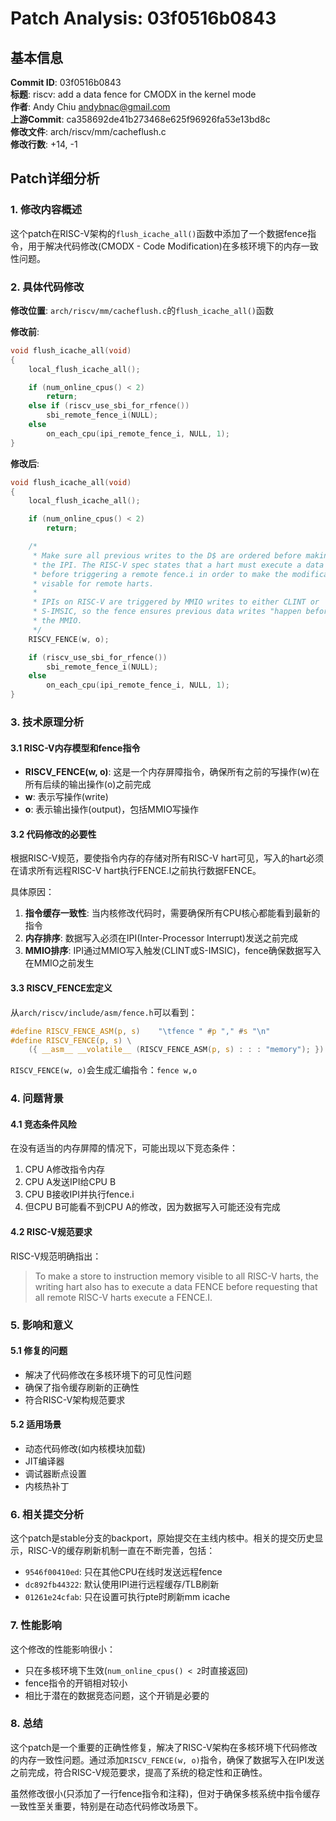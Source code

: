 # Patch Analysis: 03f0516b0843

## 基本信息

**Commit ID**: 03f0516b0843  
**标题**: riscv: add a data fence for CMODX in the kernel mode  
**作者**: Andy Chiu <andybnac@gmail.com>  
**上游Commit**: ca358692de41b273468e625f96926fa53e13bd8c  
**修改文件**: arch/riscv/mm/cacheflush.c  
**修改行数**: +14, -1  

## Patch详细分析

### 1. 修改内容概述

这个patch在RISC-V架构的`flush_icache_all()`函数中添加了一个数据fence指令，用于解决代码修改(CMODX - Code Modification)在多核环境下的内存一致性问题。

### 2. 具体代码修改

**修改位置**: `arch/riscv/mm/cacheflush.c`的`flush_icache_all()`函数

**修改前**:
```c
void flush_icache_all(void)
{
    local_flush_icache_all();

    if (num_online_cpus() < 2)
        return;
    else if (riscv_use_sbi_for_rfence())
        sbi_remote_fence_i(NULL);
    else
        on_each_cpu(ipi_remote_fence_i, NULL, 1);
}
```

**修改后**:
```c
void flush_icache_all(void)
{
    local_flush_icache_all();

    if (num_online_cpus() < 2)
        return;

    /*
     * Make sure all previous writes to the D$ are ordered before making
     * the IPI. The RISC-V spec states that a hart must execute a data fence
     * before triggering a remote fence.i in order to make the modification
     * visable for remote harts.
     *
     * IPIs on RISC-V are triggered by MMIO writes to either CLINT or
     * S-IMSIC, so the fence ensures previous data writes "happen before"
     * the MMIO.
     */
    RISCV_FENCE(w, o);

    if (riscv_use_sbi_for_rfence())
        sbi_remote_fence_i(NULL);
    else
        on_each_cpu(ipi_remote_fence_i, NULL, 1);
}
```

### 3. 技术原理分析

#### 3.1 RISC-V内存模型和fence指令

- **RISCV_FENCE(w, o)**: 这是一个内存屏障指令，确保所有之前的写操作(w)在所有后续的输出操作(o)之前完成
- **w**: 表示写操作(write)
- **o**: 表示输出操作(output)，包括MMIO写操作

#### 3.2 代码修改的必要性

根据RISC-V规范，要使指令内存的存储对所有RISC-V hart可见，写入的hart必须在请求所有远程RISC-V hart执行FENCE.I之前执行数据FENCE。

具体原因：
1. **指令缓存一致性**: 当内核修改代码时，需要确保所有CPU核心都能看到最新的指令
2. **内存排序**: 数据写入必须在IPI(Inter-Processor Interrupt)发送之前完成
3. **MMIO排序**: IPI通过MMIO写入触发(CLINT或S-IMSIC)，fence确保数据写入在MMIO之前发生

#### 3.3 RISCV_FENCE宏定义

从`arch/riscv/include/asm/fence.h`可以看到：
```c
#define RISCV_FENCE_ASM(p, s)    "\tfence " #p "," #s "\n"
#define RISCV_FENCE(p, s) \
    ({ __asm__ __volatile__ (RISCV_FENCE_ASM(p, s) : : : "memory"); })
```

`RISCV_FENCE(w, o)`会生成汇编指令：`fence w,o`

### 4. 问题背景

#### 4.1 竞态条件风险

在没有适当的内存屏障的情况下，可能出现以下竞态条件：
1. CPU A修改指令内存
2. CPU A发送IPI给CPU B
3. CPU B接收IPI并执行fence.i
4. 但CPU B可能看不到CPU A的修改，因为数据写入可能还没有完成

#### 4.2 RISC-V规范要求

RISC-V规范明确指出：
> To make a store to instruction memory visible to all RISC-V harts, the writing hart also has to execute a data FENCE before requesting that all remote RISC-V harts execute a FENCE.I.

### 5. 影响和意义

#### 5.1 修复的问题
- 解决了代码修改在多核环境下的可见性问题
- 确保了指令缓存刷新的正确性
- 符合RISC-V架构规范要求

#### 5.2 适用场景
- 动态代码修改(如内核模块加载)
- JIT编译器
- 调试器断点设置
- 内核热补丁

### 6. 相关提交分析

这个patch是stable分支的backport，原始提交在主线内核中。相关的提交历史显示，RISC-V的缓存刷新机制一直在不断完善，包括：

- `9546f00410ed`: 只在其他CPU在线时发送远程fence
- `dc892fb44322`: 默认使用IPI进行远程缓存/TLB刷新
- `01261e24cfab`: 只在设置可执行pte时刷新mm icache

### 7. 性能影响

这个修改的性能影响很小：
- 只在多核环境下生效(`num_online_cpus() < 2`时直接返回)
- fence指令的开销相对较小
- 相比于潜在的数据竞态问题，这个开销是必要的

### 8. 总结

这个patch是一个重要的正确性修复，解决了RISC-V架构在多核环境下代码修改的内存一致性问题。通过添加`RISCV_FENCE(w, o)`指令，确保了数据写入在IPI发送之前完成，符合RISC-V规范要求，提高了系统的稳定性和正确性。

虽然修改很小(只添加了一行fence指令和注释)，但对于确保多核系统中指令缓存一致性至关重要，特别是在动态代码修改场景下。